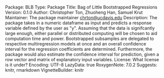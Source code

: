 Package: BLB
Type: Package
Title: Bag of Little Bootstrapped Regressions
Version: 0.1.0
Author: Christopher Ton, Zhuoheng Han, Samuel Krut
Maintainer: The package maintainer chrton@ucdavis.edu
Description: 
    The package takes in a numeric dataframe as input and predicts a response variable defined by the user as "y".
    Assuming that the data is signifcantly large enough, either parallel or distributed computing will be chosen to aid 
    computation time and power. Bootstrapped subsamples are delegated to respective multiregression models at once and an 
    overall confidence interval for the regression coefficients are determined. Furthermore, the package would
    also estimate the confidence interval for prediction, given a row vector and matrix of explanatory input variables.
License: What license is it under?
Encoding: UTF-8
LazyData: true
RoxygenNote: 7.0.2
Suggests: 
    knitr,
    rmarkdown
VignetteBuilder: knitr
